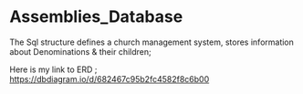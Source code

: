 # Assemblies_Database
The Sql structure defines a church management system, stores information about Denominations &amp; their children;

Here is my link to ERD ; https://dbdiagram.io/d/682467c95b2fc4582f8c6b00
